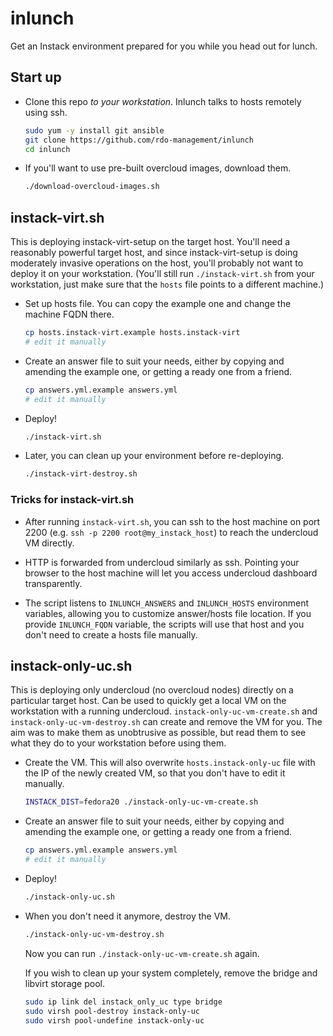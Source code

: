 inlunch
=======

Get an Instack environment prepared for you while you head out for
lunch.

Start up
--------

* Clone this repo *to your workstation*. Inlunch talks to hosts
  remotely using ssh.

  ```bash
  sudo yum -y install git ansible
  git clone https://github.com/rdo-management/inlunch
  cd inlunch
  ```

* If you'll want to use pre-built overcloud images, download them.

  ```bash
  ./download-overcloud-images.sh
  ```

instack-virt.sh
---------------

This is deploying instack-virt-setup on the target host. You'll need a
reasonably powerful target host, and since instack-virt-setup is doing
moderately invasive operations on the host, you'll probably not want
to deploy it on your workstation. (You'll still run
`./instack-virt.sh` from your workstation, just make sure that the
`hosts` file points to a different machine.)

* Set up hosts file. You can copy the example one and change the
  machine FQDN there.

  ```bash
  cp hosts.instack-virt.example hosts.instack-virt
  # edit it manually
  ```

* Create an answer file to suit your needs, either by copying and
  amending the example one, or getting a ready one from a friend.

  ```bash
  cp answers.yml.example answers.yml
  # edit it manually
  ```

* Deploy!

  ```bash
  ./instack-virt.sh
  ```

* Later, you can clean up your environment before re-deploying.

  ```bash
  ./instack-virt-destroy.sh
  ```

### Tricks for instack-virt.sh

* After running `instack-virt.sh`, you can ssh to the host machine on
  port 2200 (e.g. `ssh -p 2200 root@my_instack_host`) to reach the
  undercloud VM directly.

* HTTP is forwarded from undercloud similarly as ssh. Pointing your
  browser to the host machine will let you access undercloud dashboard
  transparently.

* The script listens to `INLUNCH_ANSWERS` and `INLUNCH_HOSTS`
  environment variables, allowing you to customize answer/hosts file
  location. If you provide `INLUNCH_FQDN` variable, the scripts will
  use that host and you don't need to create a hosts file manually.

instack-only-uc.sh
------------------

This is deploying only undercloud (no overcloud nodes) directly on a
particular target host. Can be used to quickly get a local VM on the
workstation with a running undercloud. `instack-only-uc-vm-create.sh`
and `instack-only-uc-vm-destroy.sh` can create and remove the VM for
you. The aim was to make them as unobtrusive as possible, but read
them to see what they do to your workstation before using them.

* Create the VM. This will also overwrite `hosts.instack-only-uc` file
  with the IP of the newly created VM, so that you don't have to edit
  it manually.

  ```bash
  INSTACK_DIST=fedora20 ./instack-only-uc-vm-create.sh
  ```

* Create an answer file to suit your needs, either by copying and
  amending the example one, or getting a ready one from a friend.

  ```bash
  cp answers.yml.example answers.yml
  # edit it manually
  ```

* Deploy!

  ```bash
  ./instack-only-uc.sh
  ```

* When you don't need it anymore, destroy the VM.

  ```bash
  ./instack-only-uc-vm-destroy.sh
  ```
  Now you can run `./instack-only-uc-vm-create.sh` again.

  If you wish to clean up your system completely, remove the bridge
  and libvirt storage pool.

  ```bash
  sudo ip link del instack_only_uc type bridge
  sudo virsh pool-destroy instack-only-uc
  sudo virsh pool-undefine instack-only-uc
  ```
